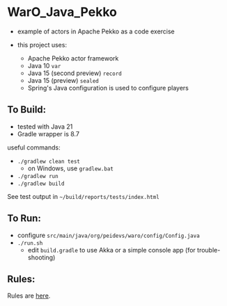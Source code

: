 
WarO_Java_Pekko
=========

* example of actors in Apache Pekko as a code exercise

* this project uses:
    - Apache Pekko actor framework
    - Java 10 `var`
    - Java 15 (second preview) `record`
    - Java 15 (preview) `sealed`
    - Spring's Java configuration is used to configure players

To Build:
---------

* tested with Java 21
* Gradle wrapper is 8.7

useful commands:

* `./gradlew clean test`
    - on Windows, use `gradlew.bat`
* `./gradlew run`
* `./gradlew build`

See test output in `~/build/reports/tests/index.html`


To Run:
---------

* configure `src/main/java/org/peidevs/waro/config/Config.java`
* `./run.sh`
    - edit `build.gradle` to use Akka or a simple console app (for trouble-shooting)

Rules:
---------

Rules are [here](Rules.md).
